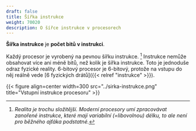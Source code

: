 ```yaml
---
draft: false
title: Šířka instrukce
weight: 70020
description: O šířce instrukce v procesorech
---
```


**Šířka instrukce** je **počet bitů v instrukci**. 

<div class="note-blue">

Každý procesor je vyrobený na pevnou šířku instrukce. [^s] Instrukce nemůže obsahovat více ani méně bitů, než kolik je šířka instrukce. Toto je jednoduše odraz fyzické reality. 6-bitový procesor je 6-bitový, protože na vstupu do něj reálně vede [6 fyzických drátů]({{< relref "instrukce" >}}).

</div>

{{< figure align=center width=300 src="../sirka-instrukce.png" title="Vstupní instrukce procesoru" >}}


[^s]: *Realita je trochu složitější. Moderní procesory umí zpracovávat zanořené instrukce, které mají variabilní (=libovolnou) délku, to ale není pro běžného ajťáka podstatné.*